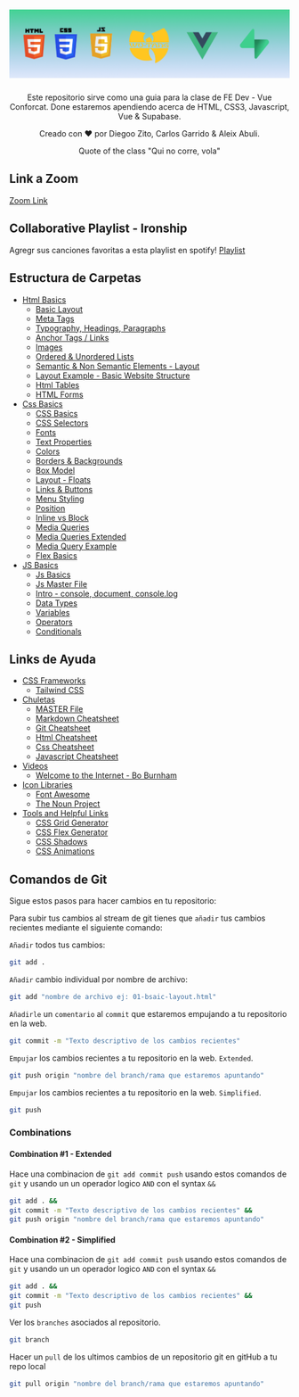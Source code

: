 <h1 align="center">
  <a href="https://github.com/dzc1/ironhack-nov07">
    <img src="./assets/imgs/banner.png" alt="Vue Conforcat Class">
  </a>
</h1>
  <p align="center">
  Este repositorio sirve como una guia para la clase de FE Dev - Vue Conforcat. Done estaremos apendiendo acerca de HTML, CSS3, Javascript, Vue & Supabase.
</p>
 <p align="center" style="font: 16px">
 Creado con ❤️ por Diegoo Zito, Carlos Garrido & Aleix Abuli.
</p>
<p align="center" style="font: 16px">
 Quote of the class "Qui no corre, vola"
</p>

## Link a Zoom

[Zoom Link](https://ironhack.zoom.us/j/93120423452)

## Collaborative Playlist - Ironship

Agregr sus canciones favoritas a esta playlist en spotify!
[Playlist](https://open.spotify.com/playlist/0DLu3mChatQhUy1lmOxaRK?si=abcb5d994f4e4e89&pt=dd0de0caee6045d6a931550b8af185ad)

## Estructura de Carpetas

- [Html Basics](https://github.com/dzc1/ironhack-nov07/tree/main/section-01-html)
  - [Basic Layout](https://github.com/dzc1/ironhack-nov07/blob/main/section-01-html/01-basic-layout.¡html)
  - [Meta Tags](https://github.com/dzc1/ironhack-nov07/blob/main/section-01-html/02-meta-tags.html)
  - [Typography, Headings, Paragraphs](https://github.com/dzc1/ironhack-nov07/blob/main/section-01-html/03-typography.html)
  - [Anchor Tags / Links](https://github.com/dzc1/ironhack-nov07/blob/main/section-01-html/04-links.html)
  - [Images](https://github.com/dzc1/ironhack-nov07/blob/main/section-01-html/05-images.html)
  - [Ordered & Unordered Lists](https://github.com/dzc1/ironhack-nov07/blob/main/section-01-html/06-list.html)
  - [Semantic & Non Semantic Elements - Layout](https://github.com/dzc1/ironhack-nov07/blob/main/section-01-html/07-layout.html)
  - [Layout Example - Basic Website Structure](https://github.com/dzc1/ironhack-nov07/blob/main/section-01-html/08-layout-example.html)
  - [Html Tables](https://github.com/dzc1/ironhack-nov07/blob/main/section-01-html/09-tables.html)
  - [HTML Forms](https://github.com/dzc1/ironhack-nov07/blob/main/section-01-html/14-forms.html)
- [Css Basics](https://github.com/dzc1/ironhack-nov07/tree/main/section-02-css)
  - [CSS Basics](https://github.com/dzc1/ironhack-nov07/blob/main/section-02-css/01-basics.html)
  - [CSS Selectors](https://github.com/dzc1/ironhack-nov07/blob/main/section-02-css/02-selectors.html)
  - [Fonts](https://github.com/dzc1/ironhack-nov07/blob/main/section-02-css/03-fonts.html)
  - [Text Properties](https://github.com/dzc1/ironhack-nov07/blob/main/section-02-css/04-text-properties.html)
  - [Colors](https://github.com/dzc1/ironhack-nov07/blob/main/section-02-css/05-colors.html)
  - [Borders & Backgrounds](https://github.com/dzc1/ironhack-nov07/blob/main/section-02-css/06-borders-background.html)
  - [Box Model](https://github.com/dzc1/ironhack-nov07/blob/main/section-02-css/07-box-model.html)
  - [Layout - Floats](https://github.com/dzc1/ironhack-nov07/blob/main/section-02-css/08-float-algin.html)
  - [Links & Buttons](https://github.com/dzc1/ironhack-nov07/blob/main/section-02-css/09-links-buttons.html)
  - [Menu Styling](https://github.com/dzc1/ironhack-nov07/blob/main/section-02-css/10-menu-styling.html)
  - [Position](https://github.com/dzc1/ironhack-nov07/blob/main/section-02-css/11-position.html)
  - [Inline vs Block](https://github.com/dzc1/ironhack-nov07/blob/main/section-02-css/12-inline-vs-block.html)
  - [Media Queries](https://github.com/dzc1/ironhack-nov07/blob/main/section-02-css/13-media-queries.html)
  - [Media Queries Extended](https://github.com/dzc1/ironhack-nov07/blob/main/section-02-css/14-media-queries-extended.html)
  - [Media Query Example](https://github.com/dzc1/ironhack-nov07/blob/main/section-02-css/15-media-query-example.html)
  - [Flex Basics](https://github.com/dzc1/ironhack-nov07/blob/main/section-02-css/16-flex-basics.html)
- [JS Basics](https://github.com/dzc1/ironhack-nov07/tree/main/section-3-js)
  - [Js Basics](https://github.com/dzc1/ironhack-nov07/blob/main/section-3-js/01-js-basics.html)
  - [Js Master File](https://github.com/dzc1/ironhack-nov07/blob/main/section-3-js/02-js-master.html)
  - [Intro - console, document, console.log](https://github.com/dzc1/ironhack-nov07/blob/main/section-3-js/03-intro.js)
  - [Data Types](https://github.com/dzc1/ironhack-nov07/blob/main/section-3-js/04-data-types.js)
  - [Variables](https://github.com/dzc1/ironhack-nov07/blob/main/section-3-js/05-variables.js)
  - [Operators](https://github.com/dzc1/ironhack-nov07/blob/main/section-3-js/06-operators.js)
  - [Conditionals](https://github.com/dzc1/ironhack-nov07/blob/main/section-3-js/07-conditionals.js)

## Links de Ayuda

- [CSS Frameworks](#css-frameworks)
  - [Tailwind CSS](https://tailwindcss.com/)
- [Chuletas](#Chuletas)
  - [MASTER File](https://dev.to/devmount/a-cheatsheet-of-128-cheatsheets-for-developers-f4m)
  - [Markdown Cheatsheet](https://www.markdownguide.org/cheat-sheet/)
  - [Git Cheatsheet](https://education.github.com/git-cheat-sheet-education.pdf)
  - [Html Cheatsheet](https://devhints.io/html)
  - [Css Cheatsheet](https://devhints.io/css)
  - [Javascript Cheatsheet](https://htmlcheatsheet.com/js/)
- [Videos](#videos)
  - [Welcome to the Internet - Bo Burnham](https://www.youtube.com/watch?v=k1BneeJTDcU)
- [Icon Libraries](#icon-libraries)
  - [Font Awesome](https://fontawesome.com/)
  - [The Noun Project](https://thenounproject.com/)
- [Tools and Helpful Links](#tools)
  - [CSS Grid Generator](https://cssgrid-generator.netlify.app/)
  - [CSS Flex Generator](https://flexbox.help/)
  - [CSS Shadows](https://htmlcssfreebies.com/css-box-shadow-examples/)
  - [CSS Animations](https://animista.net/)

## Comandos de Git

Sigue estos pasos para hacer cambios en tu repositorio:

Para subir tus cambios al stream de git tienes que `añadir` tus cambios recientes mediante el siguiente comando:

`Añadir` todos tus cambios:

```bash
git add .
```

`Añadir` cambio individual por nombre de archivo:

```bash
git add "nombre de archivo ej: 01-bsaic-layout.html"
```

`Añadirle` un `comentario` al `commit` que estaremos empujando a tu repositorio en la web.

```bash
git commit -m "Texto descriptivo de los cambios recientes"
```

`Empujar` los cambios recientes a tu repositorio en la web. `Extended`.

```bash
git push origin "nombre del branch/rama que estaremos apuntando"
```

`Empujar` los cambios recientes a tu repositorio en la web. `Simplified`.

```bash
git push
```

### Combinations

#### Combination #1 - Extended

Hace una combinacion de `git add commit push` usando estos comandos de `git` y usando un un operador logico `AND` con el syntax `&&`

```bash
git add . &&
git commit -m "Texto descriptivo de los cambios recientes" &&
git push origin "nombre del branch/rama que estaremos apuntando"
```

#### Combination #2 - Simplified

Hace una combinacion de `git add commit push` usando estos comandos de `git` y usando un un operador logico `AND` con el syntax `&&`

```bash
git add . &&
git commit -m "Texto descriptivo de los cambios recientes" &&
git push
```

Ver los `branches` asociados al repositorio.

```bash
git branch
```

Hacer un `pull` de los ultimos cambios de un repositorio git en gitHub a tu repo local

```bash
git pull origin "nombre del branch/rama que estaremos apuntando"
```
